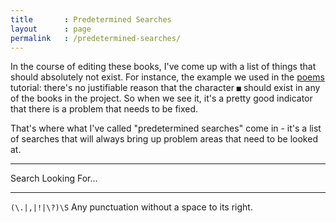 ```yaml
---
title       : Predetermined Searches
layout      : page
permalink   : /predetermined-searches/
---
```

In the course of editing these books, I've come up with a list of things that should absolutely not exist. For instance, the example we used in the [poems](/poems) tutorial: there's no justifiable reason that the character `■` should exist in any of the books in the project. So when we see it, it's a pretty good indicator that there is a problem that needs to be fixed. 

That's where what I've called "predetermined searches" come in - it's a list of searches that will always bring up problem areas that need to be looked at. 

--------------------------------------       
Search                   Looking For…
----------               --------------
`(\.|,|!|\?)\S`          Any punctuation without a space to its right.

